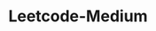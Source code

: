 ---
layout: posts_by_category
categories: Leetcode-Medium
title: Leetcode-Medium
permalink: /category/Leetcode-Medium
---